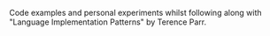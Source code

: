 Code examples and personal experiments whilst following along with "Language Implementation Patterns" by Terence Parr.
